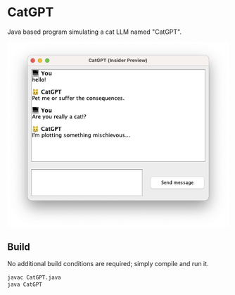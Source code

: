 # CatGPT

Java based program simulating a cat LLM named "CatGPT".

![A screenshot demonstrate user interface](./demo.png)

## Build

No additional build conditions are required; simply compile and run it.

```shell
javac CatGPT.java
java CatGPT
```
